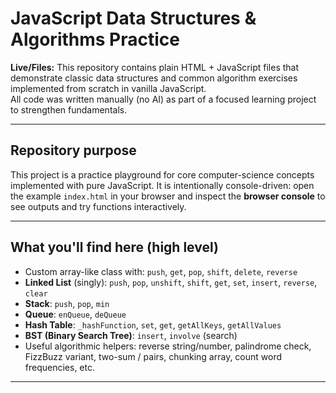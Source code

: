 # JavaScript Data Structures & Algorithms Practice

**Live/Files:** This repository contains plain HTML + JavaScript files that demonstrate classic data structures and common algorithm exercises implemented from scratch in vanilla JavaScript.  
All code was written manually (no AI) as part of a focused learning project to strengthen fundamentals.

---

## Repository purpose

This project is a practice playground for core computer-science concepts implemented with pure JavaScript. It is intentionally console-driven: open the example `index.html` in your browser and inspect the **browser console** to see outputs and try functions interactively.

---

## What you'll find here (high level)

- Custom array-like class with: `push`, `get`, `pop`, `shift`, `delete`, `reverse`  
- **Linked List** (singly): `push`, `pop`, `unshift`, `shift`, `get`, `set`, `insert`, `reverse`, `clear`  
- **Stack**: `push`, `pop`, `min`  
- **Queue**: `enQueue`, `deQueue`  
- **Hash Table**: `_hashFunction`, `set`, `get`, `getAllKeys`, `getAllValues`  
- **BST (Binary Search Tree)**: `insert`, `involve` (search)  
- Useful algorithmic helpers: reverse string/number, palindrome check, FizzBuzz variant, two-sum / pairs, chunking array, count word frequencies, etc.

---

